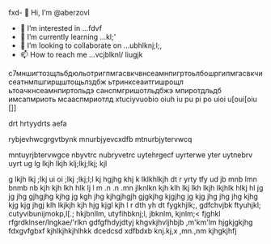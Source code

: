 fxd- 👋 Hi, I’m @aberzovl
- 👀 I’m interested in ...fdvf
- 🌱 I’m currently learning ...kl;'
- 💞️ I’m looking to collaborate on ...ubhlknj;l;,
- 📫 How to reach me ...vcjblknl/
liugjk
<!---
aberzov/aberzov is a ✨ special ✨ repository because ijknts `README.md` (this file) appears on your GitHub profile.
You can click the Preview link to take a look at your changes.
--->
с7мншигтозщльбдюльотригпмгасвкчвнсеамнпигртоьлбошргипмгасвкчисеатнмпшгирщштощьлздбж
ьтринксеаитгишрощл
ьтоачкнсеамнпиртольдэ
санспмгришотльдбжэ
мпиротдльдб
имсапмриоть
мсааспмриотлд
xtuciyvuobio oiuh iu pu pi po uioi u[oui[oiu []]

drt hrtyydrts  aefa

rybjevhwcgrgvtbynk
mnurbjyevcxdfb
mtnurbjytervwcq

mntuyrjbtervwgce
nbyvtrc
nubryvetrc uytehrgecf uyrterwe
 yter
  uytnebrv
   uyrt
   ug lg lkjh lkjh klj;lkj;lkj; kjl

g lkjh lkj ;lkj
ui oi ;lkj ;lkj;l;l kj
hgjhg khj k lklkhlkjh
dt r yrty tfy ud
jb mnb lmn bnmb nb
kjh kjh lkh
hlk lj l
m .n .n .mn jlknlkn
kjh klh lkj lkh
lkjh lkjhlk hlkj hl
jg jg jhg gjhgjhg kjhg jg kgh jhg kjhgjhgjh gjgkjhg kjgjhg jg kjg jhg jhg jhg kjhg kjg kjg jhgj
klh lkjkjh kjh
hjg kjgl kjh l
r dth yh dt
fygkhjlk;,
gdfchvjbk
ftyuhjkl;
cutyvibunijmokp,l[.;
hkjbnllm,
utyfihbknj;l,
jbknlm,
kjnlm;<
fjghkl
rfgrdklnser/lngkae/'rlkn
gdfgfhdyjdtyj
khgvkjhvljhbjb
,m'km'lm
hjgkjgkjhg
fdxgvfgbxf
kjhlkjhkjhlhkk
dcedcsd
xdfbdxb
knj.kj,x
,mn.,nm
kjhgkjhfj
